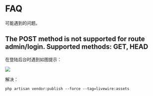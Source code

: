 # FAQ

可能遇到的问题。

## The POST method is not supported for route admin/login. Supported methods: GET, HEAD

在登陆后台时遇到如图提示：

![](../images/faq1.png)

解决：

```shell
php artisan vendor:publish --force --tag=livewire:assets
```